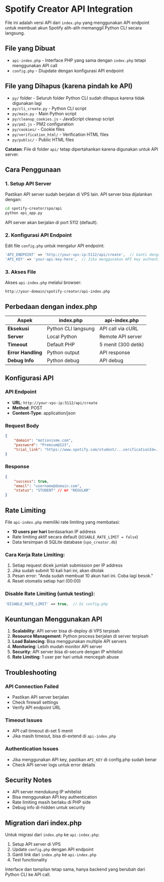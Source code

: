# Spotify Creator API Integration

File ini adalah versi API dari `index.php` yang menggunakan API endpoint untuk membuat akun Spotify alih-alih memanggil Python CLI secara langsung.

## File yang Dibuat

- `api-index.php` - Interface PHP yang sama dengan `index.php` tetapi menggunakan API call
- `config.php` - Diupdate dengan konfigurasi API endpoint

## File yang Dihapus (karena pindah ke API)

- `py/` folder - Seluruh folder Python CLI sudah dihapus karena tidak digunakan lagi
- `py/cli_create.py` - Python CLI script
- `py/main.py` - Main Python script
- `py/cleanup_cookies.js` - JavaScript cleanup script
- `py/pm2.js` - PM2 configuration
- `py/cookies/` - Cookie files
- `py/verification_html/` - Verification HTML files
- `py/public/` - Public HTML files

**Catatan**: File di folder `api/` tetap dipertahankan karena digunakan untuk API server.

## Cara Penggunaan

### 1. Setup API Server

Pastikan API server sudah berjalan di VPS lain. API server bisa dijalankan dengan:

```bash
cd spotify-creator/spo/api
python api_app.py
```

API server akan berjalan di port 5112 (default).

### 2. Konfigurasi API Endpoint

Edit file `config.php` untuk mengatur API endpoint:

```php
'API_ENDPOINT' => 'http://your-vps-ip:5112/api/create',  // Ganti dengan IP VPS Anda
'API_KEY' => 'your-api-key-here',  // Jika menggunakan API key authentication
```

### 3. Akses File

Akses `api-index.php` melalui browser:

```
http://your-domain/spotify-creator/api-index.php
```

## Perbedaan dengan index.php

| Aspek | index.php | api-index.php |
|-------|-----------|---------------|
| **Eksekusi** | Python CLI langsung | API call via cURL |
| **Server** | Local Python | Remote API server |
| **Timeout** | Default PHP | 5 menit (300 detik) |
| **Error Handling** | Python output | API response |
| **Debug Info** | Python debug | API debug |

## Konfigurasi API

### API Endpoint
- **URL**: `http://your-vps-ip:5112/api/create`
- **Method**: POST
- **Content-Type**: application/json

### Request Body
```json
{
    "domain": "motionisme.com",
    "password": "Premium@123",
    "trial_link": "https://www.spotify.com/student/...verificationId=..." // optional
}
```

### Response
```json
{
    "success": true,
    "email": "username@domain.com",
    "status": "STUDENT" // or "REGULAR"
}
```

## Rate Limiting

File `api-index.php` memiliki rate limiting yang membatasi:
- **10 users per hari** berdasarkan IP address
- Rate limiting aktif secara default (`DISABLE_RATE_LIMIT = false`)
- Data tersimpan di SQLite database (`spo_creator.db`)

### Cara Kerja Rate Limiting:
1. Setiap request dicek jumlah submission per IP address
2. Jika sudah submit 10 kali hari ini, akan ditolak
3. Pesan error: "Anda sudah membuat 10 akun hari ini. Coba lagi besok."
4. Reset otomatis setiap hari (00:00)

### Disable Rate Limiting (untuk testing):
```php
'DISABLE_RATE_LIMIT' => true,  // Di config.php
```

## Keuntungan Menggunakan API

1. **Scalability**: API server bisa di-deploy di VPS terpisah
2. **Resource Management**: Python process berjalan di server terpisah
3. **Load Balancing**: Bisa menggunakan multiple API servers
4. **Monitoring**: Lebih mudah monitor API server
5. **Security**: API server bisa di-secure dengan IP whitelist
6. **Rate Limiting**: 1 user per hari untuk mencegah abuse

## Troubleshooting

### API Connection Failed
- Pastikan API server berjalan
- Check firewall settings
- Verify API endpoint URL

### Timeout Issues
- API call timeout di-set 5 menit
- Jika masih timeout, bisa di-extend di `api-index.php`

### Authentication Issues
- Jika menggunakan API key, pastikan `API_KEY` di config.php sudah benar
- Check API server logs untuk error details

## Security Notes

- API server mendukung IP whitelist
- Bisa menggunakan API key authentication
- Rate limiting masih berlaku di PHP side
- Debug info di-hidden untuk security

## Migration dari index.php

Untuk migrasi dari `index.php` ke `api-index.php`:

1. Setup API server di VPS
2. Update `config.php` dengan API endpoint
3. Ganti link dari `index.php` ke `api-index.php`
4. Test functionality

Interface dan tampilan tetap sama, hanya backend yang berubah dari Python CLI ke API call.
